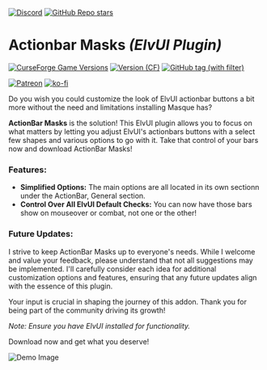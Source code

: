 [![Discord](https://img.shields.io/discord/1162274244487561216?style=for-the-badge&logo=discord&label=Discord)](https://repoocreforged.dev/discord) [![GitHub Repo stars](https://img.shields.io/github/stars/repooc/ElvUI_ActionBarMasks?style=for-the-badge&logo=github)](https://github.com/Repooc/ElvUI_ActionBarMasks)

# **Actionbar Masks *(ElvUI Plugin)***
[![CurseForge Game Versions](https://img.shields.io/curseforge/game-versions/581040?style=for-the-badge&logo=curseforge)](https://curseforge.com/wow/addons/actionbar-buddy-elvui-plugin) [![Version (CF)](https://img.shields.io/curseforge/v/581040?style=for-the-badge&logo=curseforge)](https://curseforge.com/wow/addons/actionbar-buddy-elvui-plugin) [![GitHub tag (with filter)](https://img.shields.io/github/v/tag/Repooc/ElvUI_ActionBarMasks?logo=github&label=Version&style=for-the-badge)](https://github.com/Repooc/ElvUI_ActionBarMasks/tags)


[![Patreon](https://img.shields.io/badge/Patreon-F96854?style=for-the-badge&logo=patreon&logoColor=white)](https://www.patreon.com/repoocreforged) [![ko-fi](https://img.shields.io/badge/_-KO--FI-red?style=for-the-badge&logo=ko-fi&logoColor=white)](https://ko-fi.com/repoocreforged) 


Do you wish you could customize the look of ElvUI actionbar buttons a bit more without the need and limitations installing Masque has?

**ActionBar Masks** is the solution! This ElvUI plugin allows you to focus on what matters by letting you adjust ElvUI's actionbars buttons with a select few shapes and various options to go with it. Take that control of your bars now and download ActionBar Masks!

### Features:
- **Simplified Options:** The main options are all located in its own sectionn under the ActionBar, General section.
- **Control Over All ElvUI Default Checks:** You can now have those bars show on mouseover or combat, not one or the other!

### Future Updates:
I strive to keep ActionBar Masks up to everyone's needs. While I welcome and value your feedback, please understand that not all suggestions may be implemented. I'll carefully consider each idea for additional customization options and features, ensuring that any future updates align with the essence of this plugin.

Your input is crucial in shaping the journey of this addon. Thank you for being part of the community driving its growth!

*Note: Ensure you have ElvUI installed for functionality.*

Download now and get what you deserve!

![Demo Image](https://i.imgur.com/vMpVFy1.png)
